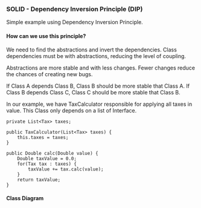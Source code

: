 ### SOLID - Dependency Inversion Principle (DIP)
Simple example using Dependency Inversion Principle.

#### How can we use this principle?
We need to find the abstractions and invert the dependencies. Class dependencies must be with abstractions, reducing the level of coupling.

Abstractions are more stable and with less changes. Fewer changes reduce the chances of creating new bugs.

If Class A depends Class B, Class B should be more stable that Class A. If Class B depends Class C, Class C should be more stable that Class B.

In our example, we have TaxCalculator responsible for applying all taxes in value. This Class only depends on a list of Interface.

```
private List<Tax> taxes;
	
public TaxCalculator(List<Tax> taxes) {
	this.taxes = taxes;
}
	
public Double calc(Double value) {
	Double taxValue = 0.0;
	for(Tax tax : taxes) {
		taxValue += tax.calc(value);
	}
	return taxValue;
}
```


#### Class Diagram




